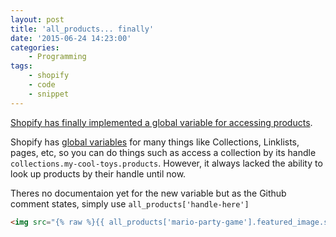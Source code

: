 ```yaml
---
layout: post
title: 'all_products... finally'
date: '2015-06-24 14:23:00'
categories:
    - Programming
tags:
    - shopify
    - code
    - snippet
---
```

[Shopify has finally implemented a global variable for accessing products](https://github.com/Shopify/liquid/issues/438#issuecomment-108981467).

Shopify has [global variables](https://docs.shopify.com/themes/liquid-documentation/objects) for many things like Collections, Linklists, pages, etc, so you can do things such as access a collection by its handle `collections.my-cool-toys.products`. However, it always lacked the ability to look up products by their handle until now.

Theres no documentaion yet for the new variable but as the Github comment states, simply use `all_products['handle-here']`

```html
<img src="{% raw %}{{ all_products['mario-party-game'].featured_image.src | img_url: 'medium' }}{% endraw %}">
```
